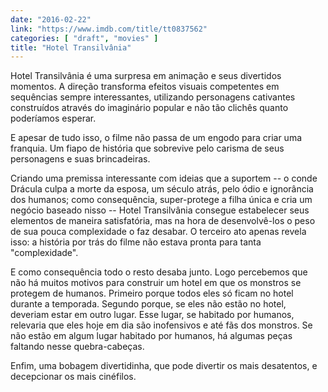 ```yaml
---
date: "2016-02-22"
link: "https://www.imdb.com/title/tt0837562"
categories: [ "draft", "movies" ]
title: "Hotel Transilvânia"
---
```

Hotel Transilvânia é uma surpresa em animação e seus divertidos momentos. A direção transforma efeitos visuais competentes em sequências sempre interessantes, utilizando personagens cativantes construídos através do imaginário popular e não tão clichês quanto poderíamos esperar.

E apesar de tudo isso, o filme não passa de um engodo para criar uma franquia. Um fiapo de história que sobrevive pelo carisma de seus personagens e suas brincadeiras.

Criando uma premissa interessante com ideias que a suportem -- o conde Drácula culpa a morte da esposa, um século atrás, pelo ódio e ignorância dos humanos; como consequência, super-protege a filha única e cria um negócio baseado nisso -- Hotel Transilvânia consegue estabelecer seus elementos de maneira satisfatória, mas na hora de desenvolvê-los o peso de sua pouca complexidade o faz desabar. O terceiro ato apenas revela isso: a história por trás do filme não estava pronta para tanta "complexidade".

E como consequência todo o resto desaba junto. Logo percebemos que não há muitos motivos para construir um hotel em que os monstros se protegem de humanos. Primeiro porque todos eles só ficam no hotel durante a temporada. Segundo porque, se eles não estão no hotel, deveriam estar em outro lugar. Esse lugar, se habitado por humanos, relevaria que eles hoje em dia são inofensivos e até fãs dos monstros. Se não estão em algum lugar habitado por humanos, há algumas peças faltando nesse quebra-cabeças.

Enfim, uma bobagem divertidinha, que pode divertir os mais desatentos, e decepcionar os mais cinéfilos.
